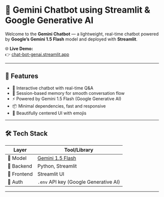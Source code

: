 # 🤖 Gemini Chatbot using Streamlit & Google Generative AI

Welcome to the **Gemini Chatbot** — a lightweight, real-time chatbot powered by **Google’s Gemini 1.5 Flash** model and deployed with **Streamlit**.

🌐 **Live Demo:**  
👉 [chat-bot-genai.streamlit.app](https://chat-bot-genai.streamlit.app/)

---

## 🚀 Features

- 🤖 Interactive chatbot with real-time Q&A
- 🧠 Session-based memory for smooth conversation flow
- ⚡ Powered by Gemini 1.5 Flash (Google Generative AI)
- 📦 Minimal dependencies, fast and responsive
- 🎨 Beautifully centered UI with emojis

---

## 🛠️ Tech Stack

| Layer           | Tool/Library                        |
|----------------|-------------------------------------|
| 🧠 Model        | [Gemini 1.5 Flash](https://deepmind.google/technologies/gemini/) |
| 🧪 Backend      | Python, Streamlit                   |
| 🎨 Frontend     | Streamlit UI                        |
| 🔐 Auth         | `.env` API key (Google Generative AI) |

---
